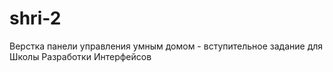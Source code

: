 # shri-2
Верстка панели управления умным домом - вступительное задание для Школы Разработки Интерфейсов
